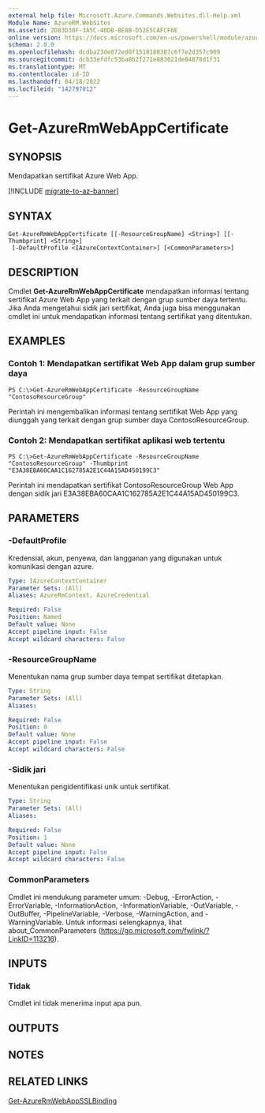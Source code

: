 ```yaml
---
external help file: Microsoft.Azure.Commands.Websites.dll-Help.xml
Module Name: AzureRM.WebSites
ms.assetid: 2D83D38F-3A5C-40DB-BE8B-D52E5CAFCF6E
online version: https://docs.microsoft.com/en-us/powershell/module/azurerm.websites/get-azurermwebappcertificate
schema: 2.0.0
ms.openlocfilehash: dcdba23de872ed0f1518188387c6f7e2d357c909
ms.sourcegitcommit: dcb33efdfc53ba0b2f271e883021de84878d1f31
ms.translationtype: MT
ms.contentlocale: id-ID
ms.lasthandoff: 04/18/2022
ms.locfileid: "142797012"
---
```

# Get-AzureRmWebAppCertificate

## SYNOPSIS
Mendapatkan sertifikat Azure Web App.

[!INCLUDE [migrate-to-az-banner](../../includes/migrate-to-az-banner.md)]

## SYNTAX

```
Get-AzureRmWebAppCertificate [[-ResourceGroupName] <String>] [[-Thumbprint] <String>]
 [-DefaultProfile <IAzureContextContainer>] [<CommonParameters>]
```

## DESCRIPTION
Cmdlet **Get-AzureRmWebAppCertificate** mendapatkan informasi tentang sertifikat Azure Web App yang terkait dengan grup sumber daya tertentu.
Jika Anda mengetahui sidik jari sertifikat, Anda juga bisa menggunakan cmdlet ini untuk mendapatkan informasi tentang sertifikat yang ditentukan.

## EXAMPLES

### Contoh 1: Mendapatkan sertifikat Web App dalam grup sumber daya
```
PS C:\>Get-AzureRmWebAppCertificate -ResourceGroupName "ContosoResourceGroup"
```

Perintah ini mengembalikan informasi tentang sertifikat Web App yang diunggah yang terkait dengan grup sumber daya ContosoResourceGroup.

### Contoh 2: Mendapatkan sertifikat aplikasi web tertentu
```
PS C:\>Get-AzureRmWebAppCertificate -ResourceGroupName "ContosoResourceGroup" -Thumbprint "E3A38EBA60CAA1C162785A2E1C44A15AD450199C3"
```

Perintah ini mendapatkan sertifikat ContosoResourceGroup Web App dengan sidik jari E3A38EBA60CAA1C162785A2E1C44A15AD450199C3.

## PARAMETERS

### -DefaultProfile
Kredensial, akun, penyewa, dan langganan yang digunakan untuk komunikasi dengan azure.

```yaml
Type: IAzureContextContainer
Parameter Sets: (All)
Aliases: AzureRmContext, AzureCredential

Required: False
Position: Named
Default value: None
Accept pipeline input: False
Accept wildcard characters: False
```

### -ResourceGroupName
Menentukan nama grup sumber daya tempat sertifikat ditetapkan.

```yaml
Type: String
Parameter Sets: (All)
Aliases: 

Required: False
Position: 0
Default value: None
Accept pipeline input: False
Accept wildcard characters: False
```

### -Sidik jari
Menentukan pengidentifikasi unik untuk sertifikat.

```yaml
Type: String
Parameter Sets: (All)
Aliases: 

Required: False
Position: 1
Default value: None
Accept pipeline input: False
Accept wildcard characters: False
```

### CommonParameters
Cmdlet ini mendukung parameter umum: -Debug, -ErrorAction, -ErrorVariable, -InformationAction, -InformationVariable, -OutVariable, -OutBuffer, -PipelineVariable, -Verbose, -WarningAction, and -WarningVariable. Untuk informasi selengkapnya, lihat about_CommonParameters (https://go.microsoft.com/fwlink/?LinkID=113216).

## INPUTS

### Tidak
Cmdlet ini tidak menerima input apa pun.

## OUTPUTS

## NOTES

## RELATED LINKS

[Get-AzureRmWebAppSSLBinding](./Get-AzureRmWebAppSSLBinding.md)


